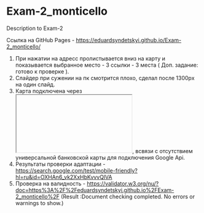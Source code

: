 # Exam-2_monticello

Description to Exam-2

Сcылка на GitHub Pages - https://eduardsyndetskyi.github.io/Exam-2_monticello/

1. При нажатии на адресс пролистывается вниз на карту и показывается выбранное место - 3 ссылки - 3 места ( Доп. задание: готово к проверке ).
2. Слайдер при сужении на пк смотрится плохо, сделал после 1300px на один слайд.
3. Карта подключена через <iframe></iframe>, всвязи с отсутствием универсальной банковской карты для подключения Google Api.
4. Результаты проверки адаптации - https://search.google.com/test/mobile-friendly?hl=ru&id=OXHAn6_vk2XxHbKvvvQlVA
5. Проверка на валидность - https://validator.w3.org/nu/?doc=https%3A%2F%2Feduardsyndetskyi.github.io%2FExam-2_monticello%2F 
   (Result :Document checking completed. No errors or warnings to show.)
